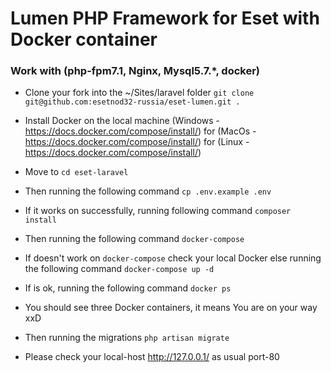 # Lumen PHP Framework for Eset with   Docker container

### Work with (php-fpm7.1, Nginx,  Mysql5.7.*, docker)

- Clone your fork into the ~/Sites/laravel folder
 `git clone git@github.com:esetnod32-russia/eset-lumen.git .`

- Install Docker on the local machine (Windows - https://docs.docker.com/compose/install/) for (MacOs - https://docs.docker.com/compose/install/) for (Linux - https://docs.docker.com/compose/install/)

- Move to 
 `cd eset-laravel` 

- Then running the following command 
 `сp .env.example .env` 

- If it works on successfully, running following command 
 `composer install`

- Then running the following command 
 `docker-compose` 

- If doesn't work on `docker-compose` check your local Docker else running the following command 
 `docker-compose up -d` 
 
- If is ok, running the following command
 `docker ps` 
- You should see three Docker containers, it means You are on your way xxD

- Then running the migrations `php artisan migrate` 

- Please check your local-host  http://127.0.0.1/ as usual port-80








